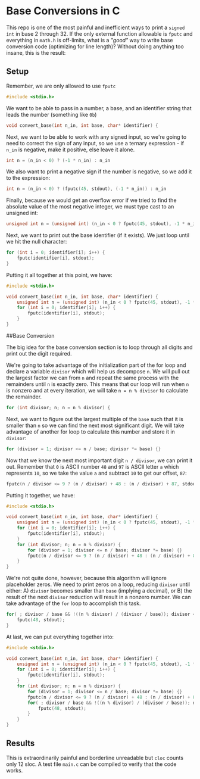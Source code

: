 # Base Conversions in C
This repo is one of the most painful and inefficient ways to print a `signed int` in base 2 through 32.
If the only external function allowable is `fputc` and everything in `math.h` is off-limits,
what is a _"good"_ way to write base conversion code (optimizing for line length)? Without doing anything too insane, this is the result:

## Setup
Remember, we are only allowed to use `fputc`
```c
#include <stdio.h>
```
We want to be able to pass in a number, a base, and an identifier string that leads the number (something like `0b`)

```c
void convert_base(int n_in, int base, char* identifier) {
```

Next, we want to be able to work with any signed input, so we're going to need to correct
the sign of any input, so we use a ternary expression - if `n_in` is negative, make it positive, 
else leave it alone.

```c
int n = (n_in < 0) ? (-1 * n_in) : n_in
```

We also want to print a negative sign if the number is negative, so we add it to the expression:

```c
int n = (n_in < 0) ? (fputc(45, stdout), (-1 * n_in)) : n_in
```

Finally, because we would get an overflow error if we tried to find the absolute value of the 
most negative integer, we must type cast to an unsigned int:

```c
unsigned int n = (unsigned int) (n_in < 0 ? fputc(45, stdout), -1 * n_in : n_in);
```

Next, we want to print out the base identifier (if it exists). We just loop until we hit the null character:
```c
for (int i = 0; identifier[i]; i++) {
    fputc(identifier[i], stdout);
}
```

Putting it all together at this point, we have:
```c
#include <stdio.h>

void convert_base(int n_in, int base, char* identifier) {
    unsigned int n = (unsigned int) (n_in < 0 ? fputc(45, stdout), -1 * n_in : n_in);
    for (int i = 0; identifier[i]; i++) {
        fputc(identifier[i], stdout);
    }
}
```

##Base Conversion

The big idea for the base conversion section is to loop through all digits and print out the digit required.

We're going to take advantage of the initialization part of the for loop and declare a variable `divisor` which will help
us decompose `n`. We will pull out the largest factor we can from `n` and repeat the same process with the remainders 
until `n` is exactly zero. This means that our loop will run when `n` is nonzero and at every iteration, we will take
`n = n % divisor` to calculate the remainder.
```c
for (int divisor; n; n = n % divisor) {
```

Next, we want to figure out the largest multiple of the `base` such that it is smaller than `n` so we can find the
next most significant digit. We will take advantage of another for loop to calculate this number and store it in 
`divisor`:

```c
for (divisor = 1; divisor <= n / base; divisor *= base) {}
```

Now that we know the next most important digit `n / divisor`, we can print it out. Remember that `0` is ASCII 
number `48` and `97` is ASCII letter `a` which represents `10`, so we take the value `a` and subtract `10` to get our
offset, `87`:

```c
fputc(n / divisor <= 9 ? (n / divisor) + 48 : (n / divisor) + 87, stdout);
```

Putting it together, we have:

```c
#include <stdio.h>

void convert_base(int n_in, int base, char* identifier) {
    unsigned int n = (unsigned int) (n_in < 0 ? fputc(45, stdout), -1 * n_in : n_in);
    for (int i = 0; identifier[i]; i++) {
        fputc(identifier[i], stdout);
    }
    for (int divisor; n; n = n % divisor) {
        for (divisor = 1; divisor <= n / base; divisor *= base) {}
        fputc(n / divisor <= 9 ? (n / divisor) + 48 : (n / divisor) + 87, stdout);
    }
}
```

We're not quite done, however, because this algorithm will ignore placeholder zeros. We need to print zeros on a loop,
reducing `divisor` until either: A) `divisor` becomes smaller than `base` (implying a decimal), or B) the result
of the next `divisor` reduction will result in a nonzero number. We can take advantage of the `for` loop to 
accomplish this task.

```c
for( ; divisor / base && !((n % divisor) / (divisor / base)); divisor = divisor / base) {
    fputc(48, stdout);
}
```

At last, we can put everything together into:

```c
#include <stdio.h>

void convert_base(int n_in, int base, char* identifier) {
    unsigned int n = (unsigned int) (n_in < 0 ? fputc(45, stdout), -1 * n_in : n_in);
    for (int i = 0; identifier[i]; i++) {
        fputc(identifier[i], stdout);
    }
    for (int divisor; n; n = n % divisor) {
        for (divisor = 1; divisor <= n / base; divisor *= base) {}
        fputc(n / divisor <= 9 ? (n / divisor) + 48 : (n / divisor) + 87, stdout);
        for( ; divisor / base && !((n % divisor) / (divisor / base)); divisor = divisor / base) {
            fputc(48, stdout);
        }
    }
}
```

## Results

This is extraordinarily painful and borderline unreadable but `cloc` counts only 12 sloc. 
A test file `main.c` can be compiled to verify that the code works.